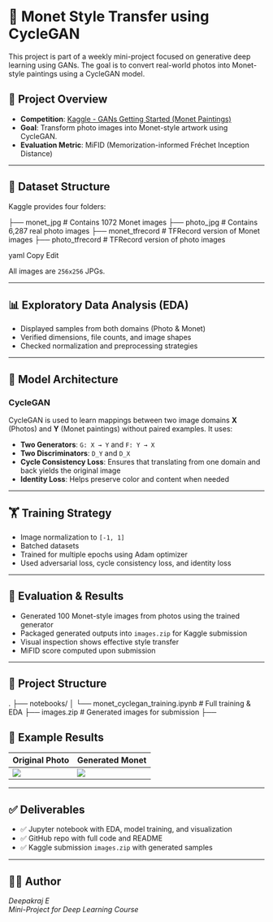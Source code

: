 # 🎨 Monet Style Transfer using CycleGAN

This project is part of a weekly mini-project focused on generative deep learning using GANs. The goal is to convert real-world photos into Monet-style paintings using a CycleGAN model.

## 🚀 Project Overview

- **Competition**: [Kaggle - GANs Getting Started (Monet Paintings)](https://www.kaggle.com/competitions/gan-getting-started)
- **Goal**: Transform photo images into Monet-style artwork using CycleGAN.
- **Evaluation Metric**: MiFID (Memorization-informed Fréchet Inception Distance)

---

## 📁 Dataset Structure

Kaggle provides four folders:

├── monet_jpg # Contains 1072 Monet images ├── photo_jpg # Contains 6,287 real photo images ├── monet_tfrecord # TFRecord version of Monet images ├── photo_tfrecord # TFRecord version of photo images

yaml
Copy
Edit

All images are `256x256` JPGs.

---

## 📊 Exploratory Data Analysis (EDA)

- Displayed samples from both domains (Photo & Monet)
- Verified dimensions, file counts, and image shapes
- Checked normalization and preprocessing strategies

---

## 🧠 Model Architecture

### CycleGAN

CycleGAN is used to learn mappings between two image domains **X** (Photos) and **Y** (Monet paintings) without paired examples. It uses:

- **Two Generators**: `G: X → Y` and `F: Y → X`
- **Two Discriminators**: `D_Y` and `D_X`
- **Cycle Consistency Loss**: Ensures that translating from one domain and back yields the original image
- **Identity Loss**: Helps preserve color and content when needed

---

## 🏋️ Training Strategy

- Image normalization to `[-1, 1]`
- Batched datasets
- Trained for multiple epochs using Adam optimizer
- Used adversarial loss, cycle consistency loss, and identity loss

---

## 🧪 Evaluation & Results

- Generated 100 Monet-style images from photos using the trained generator
- Packaged generated outputs into `images.zip` for Kaggle submission
- Visual inspection shows effective style transfer
- MiFID score computed upon submission

---

## 📁 Project Structure

. ├── notebooks/ │ └── monet_cyclegan_training.ipynb # Full training & EDA ├── images.zip # Generated images for submission ├── 

## 📸 Example Results

| Original Photo | Generated Monet |
|----------------|-----------------|
| ![](examples/photo.jpg) | ![](examples/monet.jpg) |

---

## ✅ Deliverables

- ✅ Jupyter notebook with EDA, model training, and visualization
- ✅ GitHub repo with full code and README
- ✅ Kaggle submission `images.zip` with generated samples

---

## 👨‍💻 Author

*Deepakraj E*  
*Mini-Project for Deep Learning Course*

